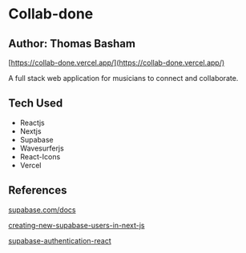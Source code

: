 # Collab-done

## Author: Thomas Basham

[https://collab-done.vercel.app/](https://collab-done.vercel.app/)

A full stack web application for musicians to connect and collaborate.

## Tech Used

- Reactjs
- Nextjs
- Supabase
- Wavesurferjs
- React-Icons
- Vercel

## References

[supabase.com/docs](https://supabase.com/docs/)

[creating-new-supabase-users-in-next-js](https://aboutmonica.com/blog/creating-new-supabase-users-in-next-js/)

[supabase-authentication-react](https://ruanmartinelli.com/posts/supabase-authentication-react)

